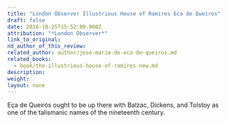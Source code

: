 ```yaml
---
title: "London Observer Illustrious House of Ramires Eca de Queiros"
draft: false
date: 2016-10-25T15:52:00.000Z
attribution: "*London Observer*"
link_to_original:
nd_author_of_this_review:
related_author: author/jose-maria-de-eca-de-queiros.md
related_books:
  - book/the-illustrious-house-of-ramires-new.md
description:
weight:
layout: none
---
```

Eça de Queirós ought to be up there with Balzac, Dickens, and Tolstoy as one of the talismanic names of the nineteenth century.

